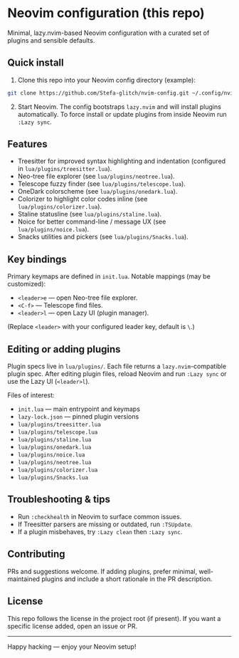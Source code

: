 # Neovim configuration (this repo)

Minimal, lazy.nvim-based Neovim configuration with a curated set of plugins and sensible defaults.

## Quick install

1. Clone this repo into your Neovim config directory (example):

```sh
git clone https://github.com/Stefa-glitch/nvim-config.git ~/.config/nvim
```

2. Start Neovim. The config bootstraps `lazy.nvim` and will install plugins automatically. To force install or update plugins from inside Neovim run `:Lazy sync`.

## Features

- Treesitter for improved syntax highlighting and indentation (configured in `lua/plugins/treesitter.lua`).
- Neo-tree file explorer (see `lua/plugins/neotree.lua`).
- Telescope fuzzy finder (see `lua/plugins/telescope.lua`).
- OneDark colorscheme (see `lua/plugins/onedark.lua`).
- Colorizer to highlight color codes inline (see `lua/plugins/colorizer.lua`).
- Staline statusline (see `lua/plugins/staline.lua`).
- Noice for better command-line / message UX (see `lua/plugins/noice.lua`).
- Snacks utilities and pickers (see `lua/plugins/Snacks.lua`).

## Key bindings

Primary keymaps are defined in `init.lua`. Notable mappings (may be customized):

- `<leader>e` — open Neo-tree file explorer.
- `<C-f>` — Telescope find files.
- `<leader>l` — open Lazy UI (plugin manager).

(Replace `<leader>` with your configured leader key, default is `\`.)

## Editing or adding plugins

Plugin specs live in `lua/plugins/`. Each file returns a `lazy.nvim`-compatible plugin spec. After editing plugin files, reload Neovim and run `:Lazy sync` or use the Lazy UI (`<leader>l`).

Files of interest:

- `init.lua` — main entrypoint and keymaps
- `lazy-lock.json` — pinned plugin versions
- `lua/plugins/treesitter.lua`
- `lua/plugins/telescope.lua`
- `lua/plugins/staline.lua`
- `lua/plugins/onedark.lua`
- `lua/plugins/noice.lua`
- `lua/plugins/neotree.lua`
- `lua/plugins/colorizer.lua`
- `lua/plugins/Snacks.lua`

## Troubleshooting & tips

- Run `:checkhealth` in Neovim to surface common issues.
- If Treesitter parsers are missing or outdated, run `:TSUpdate`.
- If a plugin misbehaves, try `:Lazy clean` then `:Lazy sync`.

## Contributing

PRs and suggestions welcome. If adding plugins, prefer minimal, well-maintained plugins and include a short rationale in the PR description.

## License

This repo follows the license in the project root (if present). If you want a specific license added, open an issue or PR.

---

Happy hacking — enjoy your Neovim setup!
